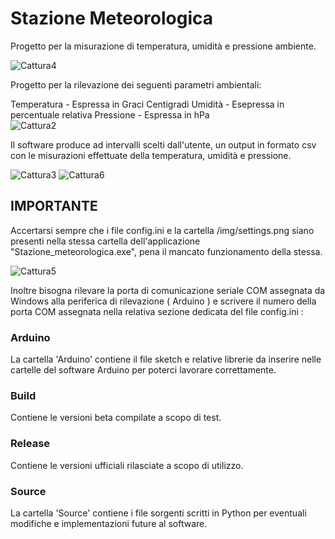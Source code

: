# Stazione Meteorologica
 Progetto per la misurazione di temperatura, umidità e pressione ambiente.
 
![Cattura4](https://github.com/user-attachments/assets/f14a8350-dd38-4b23-845a-592ff615b657)

Progetto per la rilevazione dei seguenti parametri ambientali:

Temperatura - Espressa in Graci Centigradi
Umidità - Esepressa in percentuale relativa
Pressione - Espressa in hPa
<br>
![Cattura2](https://github.com/user-attachments/assets/98bcabf6-9326-4e8b-85e7-26d9ea42bab4)

Il software produce ad intervalli scelti dall'utente, un output in formato csv 
con le misurazioni effettuate della temperatura, umidità e pressione. 

![Cattura3](https://github.com/user-attachments/assets/d906052a-7dd1-45c9-91fb-84f14df6a650)
![Cattura6](https://github.com/user-attachments/assets/6fac910e-cb9d-44ea-b1d6-f60357bd7776)

## IMPORTANTE 
Accertarsi sempre che i file config.ini e la cartella /img/settings.png 
siano presenti nella stessa cartella dell'applicazione "Stazione_meteorologica.exe",
pena il mancato funzionamento della stessa. 

![Cattura5](https://github.com/user-attachments/assets/1b96ec71-066c-4672-97da-8d2330d46861)

Inoltre bisogna rilevare la porta di comunicazione seriale COM assegnata da Windows
alla periferica di rilevazione ( Arduino ) e scrivere il numero della porta COM assegnata
nella relativa sezione dedicata del file config.ini :

### Arduino
La cartella 'Arduino' contiene il file sketch e relative librerie da inserire
nelle cartelle del software Arduino per poterci lavorare correttamente.

### Build
Contiene le versioni beta compilate a scopo di test.

### Release
Contiene le versioni ufficiali rilasciate a scopo di utilizzo.

### Source
La cartella 'Source' contiene i file sorgenti scritti in Python per eventuali modifiche 
e implementazioni future al software.



